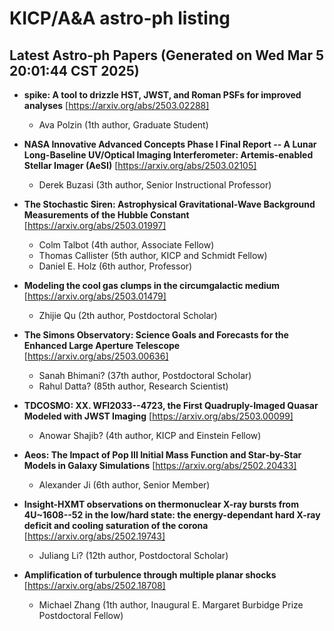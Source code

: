 # KICP/A&A astro-ph listing

## Latest Astro-ph Papers (Generated on Wed Mar  5 20:01:44 CST 2025)

- **spike: A tool to drizzle HST, JWST, and Roman PSFs for improved analyses**
[https://arxiv.org/abs/2503.02288]
  + Ava Polzin (1th author, Graduate Student)

- **NASA Innovative Advanced Concepts Phase I Final Report -- A Lunar Long-Baseline UV/Optical Imaging Interferometer: Artemis-enabled Stellar Imager (AeSI)**
[https://arxiv.org/abs/2503.02105]
  + Derek Buzasi (3th author, Senior Instructional Professor)

- **The Stochastic Siren: Astrophysical Gravitational-Wave Background Measurements of the Hubble Constant**
[https://arxiv.org/abs/2503.01997]
  + Colm Talbot (4th author, Associate Fellow)
  + Thomas Callister (5th author, KICP and Schmidt Fellow)
  + Daniel E. Holz (6th author, Professor)

- **Modeling the cool gas clumps in the circumgalactic medium**
[https://arxiv.org/abs/2503.01479]
  + Zhijie Qu (2th author, Postdoctoral Scholar)

- **The Simons Observatory: Science Goals and Forecasts for the Enhanced Large Aperture Telescope**
[https://arxiv.org/abs/2503.00636]
  + Sanah Bhimani? (37th author, Postdoctoral Scholar)
  + Rahul Datta? (85th author, Research Scientist)

- **TDCOSMO: XX. WFI2033--4723, the First Quadruply-Imaged Quasar Modeled with JWST Imaging**
[https://arxiv.org/abs/2503.00099]
  + Anowar Shajib? (4th author, KICP and Einstein Fellow)

- **Aeos: The Impact of Pop III Initial Mass Function and Star-by-Star Models in Galaxy Simulations**
[https://arxiv.org/abs/2502.20433]
  + Alexander Ji (6th author, Senior Member)

- **Insight-HXMT observations on thermonuclear X-ray bursts from 4U~1608--52 in the low/hard state: the energy-dependant hard X-ray deficit and cooling saturation of the corona**
[https://arxiv.org/abs/2502.19743]
  + Juliang Li? (12th author, Postdoctoral Scholar)

- **Amplification of turbulence through multiple planar shocks**
[https://arxiv.org/abs/2502.18708]
  + Michael Zhang (1th author, Inaugural E. Margaret Burbidge Prize Postdoctoral Fellow)

